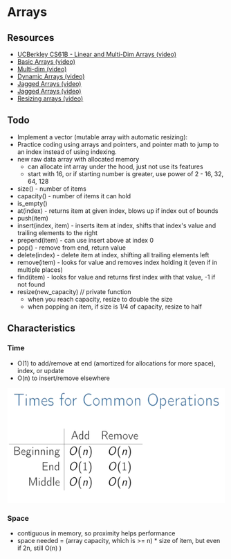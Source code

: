 <!--
@Author:    Anas Aboureada
@Date:      Thu Apr 20 2017 18:10:0
@Email:     me@anasaboureada.com
@License:   MIT License
@Copyright: Copyright (c) 2017 Anas Aboureada
-->

# Arrays

## Resources

- [UCBerkley CS61B - Linear and Multi-Dim Arrays (video)](https://youtu.be/Wp8oiO_CZZE?t=15m32s)
- [Basic Arrays (video)](https://www.lynda.com/Developer-Programming-Foundations-tutorials/Basic-arrays/149042/177104-4.html)
- [Multi-dim (video)](https://www.lynda.com/Developer-Programming-Foundations-tutorials/Multidimensional-arrays/149042/177105-4.html)
- [Dynamic Arrays (video)](https://www.coursera.org/learn/data-structures/lecture/EwbnV/dynamic-arrays)
- [Jagged Arrays (video)](https://www.youtube.com/watch?v=1jtrQqYpt7g)
- [Jagged Arrays (video)](https://www.lynda.com/Developer-Programming-Foundations-tutorials/Jagged-arrays/149042/177106-4.html)
- [Resizing arrays (video)](https://www.lynda.com/Developer-Programming-Foundations-tutorials/Resizable-arrays/149042/177108-4.html)

## Todo

- Implement a vector (mutable array with automatic resizing):
- Practice coding using arrays and pointers, and pointer math to jump to an index instead of using indexing.
- new raw data array with allocated memory
  - can allocate int array under the hood, just not use its features
  - start with 16, or if starting number is greater, use power of 2 - 16, 32, 64, 128
- size() - number of items
- capacity() - number of items it can hold
- is_empty()
- at(index) - returns item at given index, blows up if index out of bounds
- push(item)
- insert(index, item) - inserts item at index, shifts that index's value and trailing elements to the right
- prepend(item) - can use insert above at index 0
- pop() - remove from end, return value
- delete(index) - delete item at index, shifting all trailing elements left
- remove(item) - looks for value and removes index holding it (even if in multiple places)
- find(item) - looks for value and returns first index with that value, -1 if not found
- resize(new_capacity) // private function
  - when you reach capacity, resize to double the size
  - when popping an item, if size is 1/4 of capacity, resize to half

## Characteristics

### Time

- O(1) to add/remove at end (amortized for allocations for more space), index, or update
- O(n) to insert/remove elsewhere

![Time Complexity](./images/arrays_time_complexity.png)

### Space

- contiguous in memory, so proximity helps performance
- space needed = (array capacity, which is >= n) \* size of item, but even if 2n, still O(n)
 )
